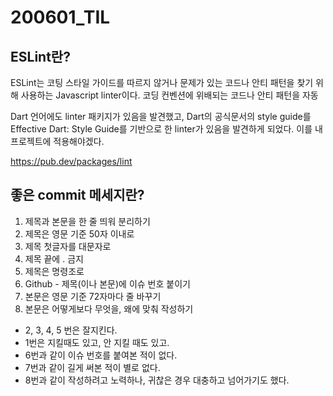 200601_TIL
======

ESLint란?
---
ESLint는 코팅 스타일 가이드를 따르지 않거나 문제가 있는 코드나 안티 패턴을 찾기 위해 사용하는 Javascript linter이다.
코딩 컨벤션에 위배되는 코드나 안티 패턴을 자동 


Dart 언어에도 linter 패키지가 있음을 발견했고, Dart의 공식문서의 style guide를  Effective Dart: Style Guide를 기반으로 한 linter가 있음을 발견하게 되었다.
이를 내 프로젝트에 적용해야겠다.

https://pub.dev/packages/lint


좋은 commit 메세지란?
---
1. 제목과 본문을 한 줄 띄워 분리하기
2. 제목은 영문 기준 50자 이내로
3. 제목 첫글자를 대문자로
4. 제목 끝에 . 금지
5. 제목은 명령조로
6. Github - 제목(이나 본문)에 이슈 번호 붙이기
7. 본문은 영문 기준 72자마다 줄 바꾸기
8. 본문은 어떻게보다 무엇을, 왜에 맞춰 작성하기

* 2, 3, 4, 5 번은 잘지킨다.
* 1번은 지킬때도 있고, 안 지킬 때도 있고.
* 6번과 같이 이슈 번호를 붙여본 적이 없다.
* 7번과 같이 길게 써본 적이 별로 없다.
* 8번과 같이 작성하려고 노력하나, 귀찮은 경우 대충하고 넘어가기도 했다.


